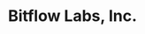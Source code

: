 ---
layout: startup_page
title: "Bitflow Labs, Inc."
id: "bitflow.finance"
permalink: "/bitflowlabsincbitflow.finance03292025/"
website: "https://www.bitflow.finance/"
funding_round: "Pre-seed"
funding_amount: "$1.3M"
investors: "Portal Ventures, Bitcoin Frontier Fund, Bitcoin Startup Lab, Big Brain Holdings, Newman Capital, Genblock Capital, Tykhe Block Ventures"
about: "Bitflow is a decentralized exchange built on Bitcoin, offering a user-friendly platform for trading various assets within the Bitcoin ecosystem. It leverages technologies like PSBTs, Atomic Swaps, and AMMs to provide efficient decentralized swaps and sustainable BTC yields, addressing fragmented liquidity in the Bitcoin DeFi space."
markets: "DeFi, Bitcoin, Financial Services"
hq: "Mempool, US"
founded_year: "2022"
linkedin: "https://www.linkedin.com/company/bitflow-finance"
twitter: ""
instagram: ""
facebook: ""
crunchbase: "https://www.crunchbase.com/organization/bitflow-finance"
pitchbook: ""

# SEO Optimization
meta_title: "Bitflow Labs, Inc. - Pre-seed Funding ($1.3M)"
meta_description: "Bitflow Labs, Inc., Bitflow is a decentralized exchange built on Bitcoin, offering a user-friendly platform for trading various assets within the Bitcoin ecosystem. It le..."
meta_keywords: "Bitflow Labs, Inc., DeFi, Bitcoin, Financial Services, Pre-seed funding"
canonical_url: "https://pkprojectstartups.github.io/projectstartups.com/bitflowlabsincbitflow.finance03292025/"
---